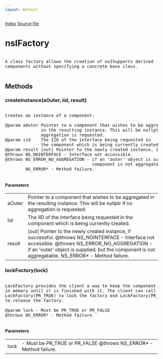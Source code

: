 ```yaml
---
layout: default
---
```

<div id='links'><a href="../index.html">Index</a>
<a href="http://dxr.mozilla.org/mozilla-central/source/xpcom/components/nsIFactory.idl">Source file</a>
</div>

# nsIFactory #
<pre>  
A class factory allows the creation of nsISupports derived  
components without specifying a concrete base class.    
  
</pre>
## Methods ##

### createInstance(aOuter, iid, result) ###
<pre>  
Creates an instance of a component.  
  
@param aOuter Pointer to a component that wishes to be aggregated  
              in the resulting instance. This will be nullptr if no  
              aggregation is requested.  
@param iid    The IID of the interface being requested in  
              the component which is being currently created.  
@param result [out] Pointer to the newly created instance, if successful.  
@throws NS_NOINTERFACE - Interface not accessible.  
@throws NS_ERROR_NO_AGGREGATION - if an 'outer' object is supplied, but the  
                                  component is not aggregatable.  
        NS_ERROR* - Method failure.  
  
</pre>
#### Parameters ####

<table>

<tr>
<td>aOuter</td>
<td>Pointer to a component that wishes to be aggregated  
              in the resulting instance. This will be nullptr if no  
              aggregation is requested.  
</td>
</tr>

<tr>
<td>iid</td>
<td>The IID of the interface being requested in  
              the component which is being currently created.  
</td>
</tr>

<tr>
<td>result</td>
<td>[out] Pointer to the newly created instance, if successful.  
@throws NS_NOINTERFACE - Interface not accessible.  
@throws NS_ERROR_NO_AGGREGATION - if an 'outer' object is supplied, but the  
                                  component is not aggregatable.  
        NS_ERROR* - Method failure.  
</td>
</tr>

</table>

### lockFactory(lock) ###
<pre>  
LockFactory provides the client a way to keep the component  
in memory until it is finished with it. The client can call  
LockFactory(PR_TRUE) to lock the factory and LockFactory(PR_FALSE)  
to release the factory.	   
  
@param lock - Must be PR_TRUE or PR_FALSE  
@throws NS_ERROR* - Method failure.  
  
</pre>
#### Parameters ####

<table>

<tr>
<td>lock</td>
<td>- Must be PR_TRUE or PR_FALSE  
@throws NS_ERROR* - Method failure.  
</td>
</tr>

</table>
